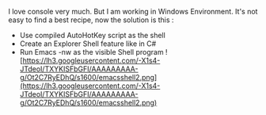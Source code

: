 I love console very much.
But I am working in Windows Environment.
It's not easy to find a best recipe, now the solution is this :
  * Use compiled AutoHotKey script as the shell
  * Create an Explorer Shell feature like in C#
  * Run Emacs -nw as the visible Shell program
![https://lh3.googleusercontent.com/-X1s4-JTdeoI/TXYKISFbGFI/AAAAAAAAA-g/Ot2C7RyEDhQ/s1600/emacsshell2.png](https://lh3.googleusercontent.com/-X1s4-JTdeoI/TXYKISFbGFI/AAAAAAAAA-g/Ot2C7RyEDhQ/s1600/emacsshell2.png)